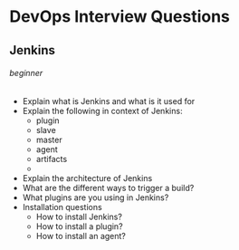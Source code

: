 # DevOps Interview Questions


## Jenkins

###### beginner

* Explain what is Jenkins and what is it used for
* Explain the following in context of Jenkins:
  * plugin
  * slave
  * master
  * agent
  * artifacts
  * 
* Explain the architecture of Jenkins
* What are the different ways to trigger a build?
* What plugins are you using in Jenkins?
* Installation questions
  * How to install Jenkins?
  * How to install a plugin?
  * How to install an agent?

